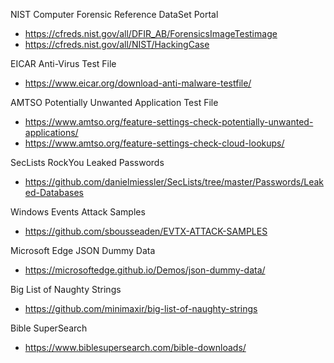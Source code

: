 NIST Computer Forensic Reference DataSet Portal
- https://cfreds.nist.gov/all/DFIR_AB/ForensicsImageTestimage
- https://cfreds.nist.gov/all/NIST/HackingCase

EICAR Anti-Virus Test File
- https://www.eicar.org/download-anti-malware-testfile/

AMTSO Potentially Unwanted Application Test File
- https://www.amtso.org/feature-settings-check-potentially-unwanted-applications/
- https://www.amtso.org/feature-settings-check-cloud-lookups/

SecLists RockYou Leaked Passwords
- https://github.com/danielmiessler/SecLists/tree/master/Passwords/Leaked-Databases

Windows Events Attack Samples
- https://github.com/sbousseaden/EVTX-ATTACK-SAMPLES

Microsoft Edge JSON Dummy Data
- https://microsoftedge.github.io/Demos/json-dummy-data/

Big List of Naughty Strings
- https://github.com/minimaxir/big-list-of-naughty-strings

Bible SuperSearch
- https://www.biblesupersearch.com/bible-downloads/
